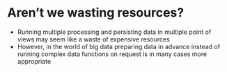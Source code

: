 # Aren’t we wasting resources?
* Running multiple processing and persisting data in multiple point of views may seem like a waste of expensive resources
* However, in the world of big data preparing data in advance instead of running complex data functions on request is in many cases more appropriate
